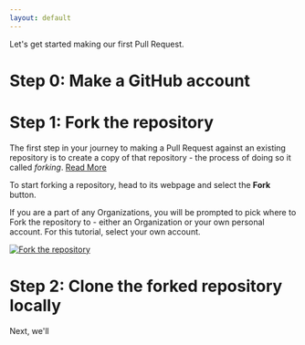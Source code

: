 ```yaml
---
layout: default
---
```


Let's get started making our first Pull Request.

# Step 0: Make a GitHub account

# Step 1: Fork the repository

The first step in your journey to making a Pull Request against an existing repository is to create a copy of that repository - the process of doing so it called *forking*. [Read More](https://help.github.com/en/articles/fork-a-repo)

To start forking a repository, head to its webpage and select the **Fork** button.

If you are a part of any Organizations, you will be prompted to pick where to Fork the repository to - either an Organization or your own personal account. For this tutorial, select your own account.

<a href="/assets/images/tutorial/Fork.gif" target="_blank"><img src="/assets/images/tutorial/Fork.gif" alt="Fork the repository"></a>

# Step 2: Clone the forked repository locally

Next, we'll 